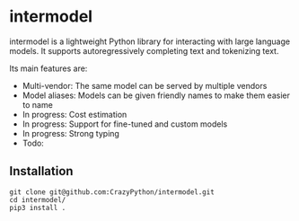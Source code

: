 # intermodel

intermodel is a lightweight Python library for interacting with large language models. It supports autoregressively 
completing text and tokenizing text. 

Its main features are:
 - Multi-vendor: The same model can be served by multiple vendors
 - Model aliases: Models can be given friendly names to make them easier to name
 - In progress: Cost estimation
 - In progress: Support for fine-tuned and custom models
 - In progress: Strong typing
 - Todo: 
 
## Installation

```
git clone git@github.com:CrazyPython/intermodel.git
cd intermodel/
pip3 install .
```
